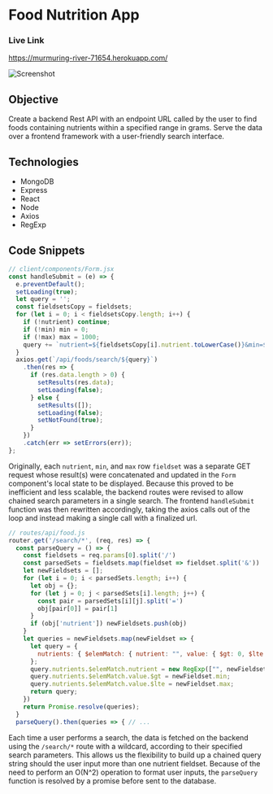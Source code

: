 # Food Nutrition App

### Live Link
<a href="https://murmuring-river-71654.herokuapp.com/" target="_blank">https://murmuring-river-71654.herokuapp.com/</a>

<img src="https://github.com/fsiino/food-nutrition-express/docs/fn-main.png?raw=true" alt="Screenshot">

## Objective
Create a backend Rest API with an endpoint URL called by the user to find foods containing nutrients within a specified range in grams. Serve the data over a frontend framework with a user-friendly search interface.

## Technologies
* MongoDB
* Express
* React
* Node
* Axios
* RegExp

## Code Snippets

```js
// client/components/Form.jsx
const handleSubmit = (e) => {
  e.preventDefault();
  setLoading(true);
  let query = '';
  const fieldsetsCopy = fieldsets;
  for (let i = 0; i < fieldsetsCopy.length; i++) {
    if (!nutrient) continue; 
    if (!min) min = 0;
    if (!max) max = 1000;
    query += `nutrient=${fieldsetsCopy[i].nutrient.toLowerCase()}&min=${fieldsetsCopy[i].min}&max=${fieldsetsCopy[i].max}/`
  }  
  axios.get(`/api/foods/search/${query}`)
    .then(res => {
      if (res.data.length > 0) {
        setResults(res.data);
        setLoading(false);
      } else {
        setResults([]);
        setLoading(false);
        setNotFound(true);
      }
    })
    .catch(err => setErrors(err));
};
```
Originally, each `nutrient`, `min`, and `max` row `fieldset` was a separate GET request whose result(s) were concatenated and updated in the `Form` component's local state to be displayed. Because this proved to be inefficient and less scalable, the backend routes were revised to allow chained search parameters in a single search. The frontend `handleSubmit` function was then rewritten accordingly, taking the axios calls out of the loop and instead making a single call with a finalized url.

```js
// routes/api/food.js
router.get('/search/*', (req, res) => {
  const parseQuery = () => {
    const fieldsets = req.params[0].split('/')
    const parsedSets = fieldsets.map(fieldset => fieldset.split('&'))
    let newFieldsets = [];
    for (let i = 0; i < parsedSets.length; i++) {
      let obj = {};
      for (let j = 0; j < parsedSets[i].length; j++) {
        const pair = parsedSets[i][j].split('=')
        obj[pair[0]] = pair[1]
      }
      if (obj['nutrient']) newFieldsets.push(obj)
    }
    let queries = newFieldsets.map(newFieldset => {
      let query = { 
        nutrients: { $elemMatch: { nutrient: "", value: { $gt: 0, $lte: Infinity } } }
      };
      query.nutrients.$elemMatch.nutrient = new RegExp(["", newFieldset.nutrient, ""].join(""), "i");
      query.nutrients.$elemMatch.value.$gt = newFieldset.min;
      query.nutrients.$elemMatch.value.$lte = newFieldset.max;
      return query;
    })
    return Promise.resolve(queries);
  }
  parseQuery().then(queries => { // ...
```
Each time a user performs a search, the data is fetched on the backend using the `/search/*` route with a wildcard, according to their specified search parameters. This allows us the flexibility to build up a chained query string should the user input more than one nutrient fieldset. Because of the need to perform an O(N^2) operation to format user inputs, the `parseQuery` function is resolved by a promise before sent to the database. 

